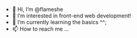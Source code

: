 - 👋 Hi, I’m @flameshe
- 👀 I’m interested in front-end web development!
- 🌱 I’m currently learning the basics ^^;
- 📫 How to reach me ...

<!---
flameshe/flameshe is a ✨ special ✨ repository because its `README.md` (this file) appears on your GitHub profile.
You can click the Preview link to take a look at your changes.
--->
